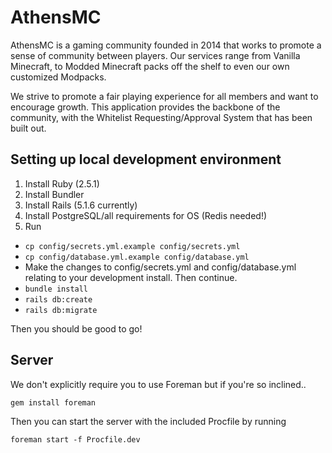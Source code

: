 # AthensMC
AthensMC is a gaming community founded in 2014 that works to promote a sense of community between players. Our services range from Vanilla Minecraft, to Modded Minecraft packs off the shelf to even our own customized Modpacks. 

We strive to promote a fair playing experience for all members and want to encourage growth. This application provides the backbone of the community, with the Whitelist Requesting/Approval System that has been built out. 

## Setting up local development environment
1. Install Ruby (2.5.1)
2. Install Bundler
3. Install Rails (5.1.6 currently)
4. Install PostgreSQL/all requirements for OS (Redis needed!)
5. Run
  * `cp config/secrets.yml.example config/secrets.yml`
  * `cp config/database.yml.example config/database.yml`
  * Make the changes to config/secrets.yml and config/database.yml relating to your development install. Then continue.
  * `bundle install`
  * `rails db:create`
  * `rails db:migrate`

Then you should be good to go!

## Server
We don't explicitly require you to use Foreman but if you're so inclined..

`gem install foreman`

Then you can start the server with the included Procfile by running

```
foreman start -f Procfile.dev
```
